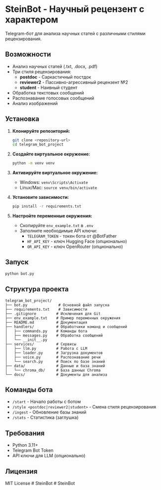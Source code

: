 # SteinBot - Научный рецензент с характером

Telegram-бот для анализа научных статей с различными стилями рецензирования.

## Возможности

- Анализ научных статей (.txt, .docx, .pdf)
- Три стиля рецензирования:
  - **postdoc** - Саркастичный постдок
  - **reviewer2** - Пассивно-агрессивный рецензент №2
  - **student** - Наивный студент
- Обработка текстовых сообщений
- Распознавание голосовых сообщений
- Анализ изображений

## Установка

1. **Клонируйте репозиторий:**
   ```bash
   git clone <repository-url>
   cd telegram_bot_project
   ```

2. **Создайте виртуальное окружение:**
   ```bash
   python -m venv venv
   ```

3. **Активируйте виртуальное окружение:**
   - Windows: `venv\Scripts\Activate`
   - Linux/Mac: `source venv/bin/activate`

4. **Установите зависимости:**
   ```bash
   pip install -r requirements.txt
   ```

5. **Настройте переменные окружения:**
   - Скопируйте `env_example.txt` в `.env`
   - Заполните необходимые API ключи:
     - `TELEGRAM_TOKEN` - токен бота от @BotFather
     - `HF_API_KEY` - ключ Hugging Face (опционально)
     - `OR_API_KEY` - ключ OpenRouter (опционально)

## Запуск

```bash
python bot.py
```

## Структура проекта

```
telegram_bot_project/
├── bot.py              # Основной файл запуска
├── requirements.txt    # Зависимости
├── .gitignore         # Исключения для Git
├── env_example.txt    # Пример переменных окружения
├── README.md          # Документация
├── handlers/          # Обработчики команд и сообщений
│   ├── commands.py    # Команды бота
│   ├── messages.py    # Обработка сообщений
│   └── __init__.py
├── services/          # Сервисы
│   ├── llm.py         # Работа с LLM
│   ├── loader.py      # Загрузка документов
│   ├── voice.py       # Распознавание речи
│   └── search.py      # Поиск по базе знаний
├── data/              # Данные и база знаний
│   └── chroma_db/     # База данных Chroma
└── docs/              # Документы для анализа
```

## Команды бота

- `/start` - Начало работы с ботом
- `/style <postdoc|reviewer2|student>` - Смена стиля рецензирования
- `/ingest` - Обновление базы знаний
- `/stats` - Статистика (заглушка)

## Требования

- Python 3.11+
- Telegram Bot Token
- API ключи для LLM (опционально)

## Лицензия

MIT License #   S t e i n B o t  
 #   S t e i n B o t  
 